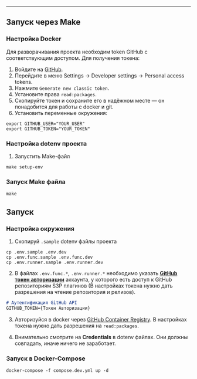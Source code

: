 
----

## Запуск через Make

### Настройка Docker
Для разворачивания проекта необходим token GitHub с соответствующим доступом.
Для получения токена:
1. Войдите на [GitHub](github.com).
2. Перейдите в меню Settings → Developer settings → Personal access tokens. 
3. Нажмите `Generate new classic token`. 
4. Установите права `read:packages`. 
5. Скопируйте токен и сохраните его в надёжном месте — он понадобится для работы с docker и git.
6. Установить переменные окружения:
```shell
export GITHUB_USER="YOUR_USER"
export GITHUB_TOKEN="YOUR_TOKEN"
```

### Настройка dotenv проекта
1. Запустить Make-файл
```shell
make setup-env
```

### Запуск Make файла
```shell
make
```

## Запуск

### Настройка окружения

1. Скопируй `.sample` dotenv файлы проекта

```shell
cp .env.sample .env.dev
cp .env.func.sample .env.func.dev
cp .env.runner.sample .env.runner.dev
```

2. В файлах `.env.func.*`, `.env.runner.*` необходимо указать [**GitHub токен авторизации**](https://github.com/settings/tokens) аккаунта, у которого есть доступ к GitHub репозиториям S3P плагинов (В настройках токена нужно дать разрешения на чтение репозитория и релизов).  

```markdown
# Аутентификация GitHub API
GITHUB_TOKEN={Токен Авторизации}
```

3. Авторизуйся в docker через [GitHub Container Registry](https://docs.github.com/en/packages/working-with-a-github-packages-registry/working-with-the-container-registry#authenticating-with-a-personal-access-token-classic). В настройках токена нужно дать разрешения на `read:packages`.


4. Внимательно смотрите на **Credentials** в dotenv файлах. Они должны совпадать, иначе ничего не заработает.

### Запуск в Docker-Compose

```shell
docker-compose -f compose.dev.yml up -d
```

